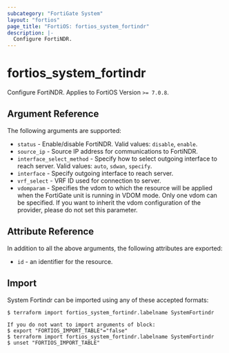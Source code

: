 ```yaml
---
subcategory: "FortiGate System"
layout: "fortios"
page_title: "FortiOS: fortios_system_fortindr"
description: |-
  Configure FortiNDR.
---
```


# fortios_system_fortindr
Configure FortiNDR. Applies to FortiOS Version `>= 7.0.8`.

## Argument Reference

The following arguments are supported:

* `status` - Enable/disable FortiNDR. Valid values: `disable`, `enable`.
* `source_ip` - Source IP address for communications to FortiNDR.
* `interface_select_method` - Specify how to select outgoing interface to reach server. Valid values: `auto`, `sdwan`, `specify`.
* `interface` - Specify outgoing interface to reach server.
* `vrf_select` - VRF ID used for connection to server.
* `vdomparam` - Specifies the vdom to which the resource will be applied when the FortiGate unit is running in VDOM mode. Only one vdom can be specified. If you want to inherit the vdom configuration of the provider, please do not set this parameter.


## Attribute Reference

In addition to all the above arguments, the following attributes are exported:
* `id` - an identifier for the resource.

## Import

System Fortindr can be imported using any of these accepted formats:
```
$ terraform import fortios_system_fortindr.labelname SystemFortindr

If you do not want to import arguments of block:
$ export "FORTIOS_IMPORT_TABLE"="false"
$ terraform import fortios_system_fortindr.labelname SystemFortindr
$ unset "FORTIOS_IMPORT_TABLE"
```
